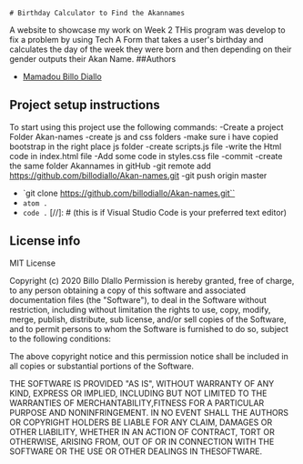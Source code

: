 
    # Birthday Calculator to Find the Akannames
A website  to showcase my work on Week 2
THis program was develop to fix a problem by using Tech 
A Form that takes a user's birthday and calculates the day of the week they were born and then depending on their gender outputs their Akan Name. 
##Authors
- [Mamadou Billo Diallo](https://github.com/billodiallo)

## Project setup instructions
To start using this project use the following commands:
-Create a project Folder Akan-names
-create js and css folders
-make sure i have copied bootstrap in the right place js folder
-create scripts.js file
-write the Html code in index.html file
-Add some code in styles.css file
-commit 
-create the same folder Akannames in gitHub
-git remote add  https://github.com/billodiallo/Akan-names.git
-git push origin master
- `git clone https://github.com/billodiallo/Akan-names.git``
- `atom .`
- `code .` [//]: # (this is if Visual Studio Code is your preferred text editor)

## License info
MIT License

Copyright (c) 2020 Billo DIallo
Permission is hereby granted, free of charge, to any person obtaining a copy
of this software and associated documentation files (the "Software"), to deal in the Software without restriction, including without limitation the rights
to use, copy, modify, merge, publish, distribute, sub license, and/or sell copies of the Software, and to permit persons to whom the Software is furnished to do so, subject to the following conditions:

The above copyright notice and this permission notice shall be included in all copies or substantial portions of the Software.

THE SOFTWARE IS PROVIDED "AS IS", WITHOUT WARRANTY OF ANY KIND, EXPRESS OR IMPLIED, INCLUDING BUT NOT LIMITED TO THE WARRANTIES OF MERCHANTABILITY,FITNESS FOR A PARTICULAR PURPOSE AND NONINFRINGEMENT. IN NO EVENT SHALL THE AUTHORS OR COPYRIGHT HOLDERS BE LIABLE FOR ANY CLAIM, DAMAGES OR OTHER LIABILITY, WHETHER IN AN ACTION OF CONTRACT, TORT OR OTHERWISE, ARISING FROM, OUT OF OR IN CONNECTION WITH THE SOFTWARE OR THE USE OR OTHER DEALINGS IN THESOFTWARE.
